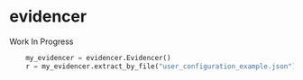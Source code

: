 # evidencer

Work In Progress

```python
    my_evidencer = evidencer.Evidencer()
    r = my_evidencer.extract_by_file("user_configuration_example.json")
```

